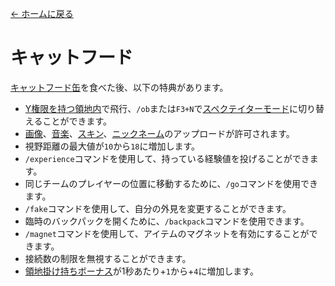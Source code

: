 [← ホームに戻る](../)
# キャットフード
[キャットフード缶](../item/canned_cat.md)を食べた後、以下の特典があります。

- [Y権限を持つ領地内](../item/land_book.md#y-飛行)で飛行、`/ob`または`F3+N`で[スペクテイターモード](https://minecraft.fandom.com/ja/wiki/観察者モード)に切り替えることができます。
- [画像](https://discord.com/channels/1040647480972415006/1040647481358295099)、[音楽](https://discord.com/channels/1040647480972415006/1050912456303706143)、[スキン](https://discord.com/channels/1040647480972415006/1052733959248826469)、[ニックネーム](https://discord.com/channels/1040647480972415006/1052733655891574784)のアップロードが許可されます。
- 視野距離の最大値が`10`から`18`に増加します。
- `/experience`コマンドを使用して、持っている経験値を投げることができます。
- 同じチームのプレイヤーの位置に移動するために、`/go`コマンドを使用できます。
- `/fake`コマンドを使用して、自分の外見を変更することができます。
- 臨時のバックパックを開くために、`/backpack`コマンドを使用できます。
- `/magnet`コマンドを使用して、アイテムのマグネットを有効にすることができます。
- 接続数の制限を無視することができます。
- [領地掛け持ちボーナス](../item/land_book.md#活躍)が1秒あたり+`1`から+`4`に増加します。

